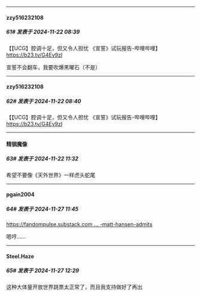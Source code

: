 ﻿
*****

####  zzy516232108  
##### 61#       发表于 2024-11-22 08:39

【【UCG】腔调十足，但又令人担忧 《宣誓》试玩报告-哔哩哔哩】 https://b23.tv/G4Ey9zI

宣誓不会翻车，我要吹爆黑曜石（不是）

*****

####  zzy516232108  
##### 62#       发表于 2024-11-22 08:40

【【UCG】腔调十足，但又令人担忧 《宣誓》试玩报告-哔哩哔哩】 https://b23.tv/G4Ey9zI

*****

####  精钢魔像  
##### 63#       发表于 2024-11-22 11:32

希望不要像《天外世界》一样虎头蛇尾

*****

####  pgain2004  
##### 64#       发表于 2024-11-27 11:45

[https://fandompulse.substack.com ... -matt-hansen-admits](https://fandompulse.substack.com/p/avowed-art-director-matt-hansen-admits)

嗯哼……


*****

####  Steel.Haze  
##### 65#       发表于 2024-11-27 12:29

这种大体量开放世界跳票太正常了，而且我支持做好了再出

